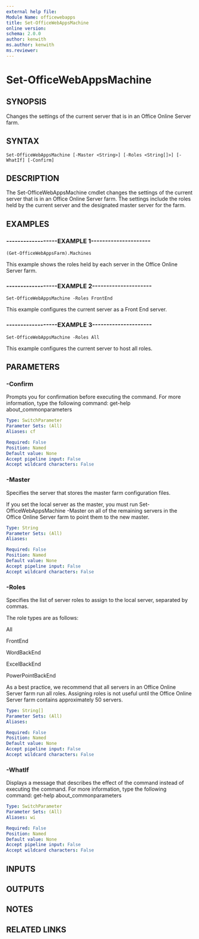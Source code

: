 ```yaml
---
external help file:
Module Name: officewebapps
title: Set-OfficeWebAppsMachine
online version:
schema: 2.0.0
author: kenwith
ms.author: kenwith
ms.reviewer:
---
```


# Set-OfficeWebAppsMachine

## SYNOPSIS
Changes the settings of the current server that is in an Office Online Server farm.

## SYNTAX

```
Set-OfficeWebAppsMachine [-Master <String>] [-Roles <String[]>] [-WhatIf] [-Confirm]
```

## DESCRIPTION
The Set-OfficeWebAppsMachine cmdlet changes the settings of the current server that is in an Office Online Server farm.
The settings include the roles held by the current server and the designated master server for the farm.

## EXAMPLES

### ------------------EXAMPLE 1---------------------
```
(Get-OfficeWebAppsFarm).Machines
```

This example shows the roles held by each server in the Office Online Server farm.

### ------------------EXAMPLE 2---------------------
```
Set-OfficeWebAppsMachine -Roles FrontEnd
```

This example configures the current server as a Front End server.

### ------------------EXAMPLE 3---------------------
```
Set-OfficeWebAppsMachine -Roles All
```

This example configures the current server to host all roles.

## PARAMETERS

### -Confirm
Prompts you for confirmation before executing the command.
For more information, type the following command: get-help about_commonparameters

```yaml
Type: SwitchParameter
Parameter Sets: (All)
Aliases: cf

Required: False
Position: Named
Default value: None
Accept pipeline input: False
Accept wildcard characters: False
```

### -Master
Specifies the server that stores the master farm configuration files.

If you set the local server as the master, you must run Set-OfficeWebAppsMachine -Master on all of the remaining servers in the Office Online Server farm to point them to the new master.

```yaml
Type: String
Parameter Sets: (All)
Aliases: 

Required: False
Position: Named
Default value: None
Accept pipeline input: False
Accept wildcard characters: False
```

### -Roles
Specifies the list of server roles to assign to the local server, separated by commas.

The role types are as follows:

All

FrontEnd

WordBackEnd

ExcelBackEnd

PowerPointBackEnd

As a best practice, we recommend that all servers in an Office Online Server farm run all roles.
Assigning roles is not useful until the Office Online Server farm contains approximately 50 servers.

```yaml
Type: String[]
Parameter Sets: (All)
Aliases: 

Required: False
Position: Named
Default value: None
Accept pipeline input: False
Accept wildcard characters: False
```

### -WhatIf
Displays a message that describes the effect of the command instead of executing the command.
For more information, type the following command: get-help about_commonparameters

```yaml
Type: SwitchParameter
Parameter Sets: (All)
Aliases: wi

Required: False
Position: Named
Default value: None
Accept pipeline input: False
Accept wildcard characters: False
```

## INPUTS

## OUTPUTS

## NOTES

## RELATED LINKS
